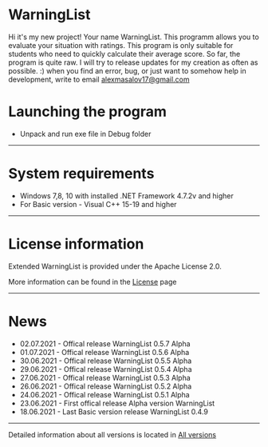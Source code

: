 # WarningList

Hi it's my new project! Your name WarningList. 
This programm allows you to evaluate your situation with ratings. 
This program is only suitable for students who need to quickly calculate their average score. So far, the program is quite raw. 
I will try to release updates for my creation as often as possible. :)
when you find an error, bug, or just want to somehow help in development, write to email <alexmasalov17@gmail.com>

# Launching the program

* Unpack and run exe file in Debug folder 

-------------------------------
# System requirements

* Windows 7,8, 10 with installed .NET Framework 4.7.2v and higher
* For Basic version - Visual C++ 15-19 and higher
-------------------------------
# License information
Extended WarningList is provided under the Apache License 2.0.

More information can be found in the [License](https://github.com/AMProgramms/WarningList/blob/master/license.md) page

-------------------------------
# News
* 02.07.2021 - Offical release WarningList 0.5.7 Alpha
* 01.07.2021 - Offical release WarningList 0.5.6 Alpha
* 30.06.2021 - Offical release WarningList 0.5.5 Alpha
* 29.06.2021 - Offical release WarningList 0.5.4 Alpha
* 27.06.2021 - Offical release WarningList 0.5.3 Alpha
* 26.06.2021 - Offical release WarningList 0.5.2 Alpha
* 24.06.2021 - Offical release WarningList 0.5.1 Alpha
* 23.06.2021 - First offical release Alpha version WarningList
* 18.06.2021 - Last Basic version release WarningList 0.4.9
-------------------------------
Detailed information about all versions is located in [All versions](https://github.com/AMProgramms/WarningList/wiki/All-versions)

